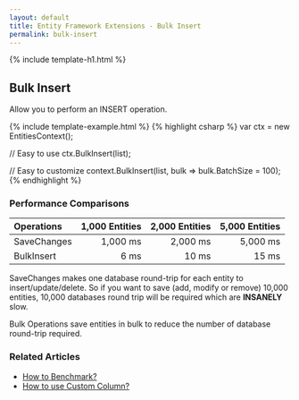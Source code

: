 ```yaml
---
layout: default
title: Entity Framework Extensions - Bulk Insert
permalink: bulk-insert
---
```


{% include template-h1.html %}

## Bulk Insert
Allow you to perform an INSERT operation.

{% include template-example.html %} 
{% highlight csharp %}
var ctx = new EntitiesContext();

// Easy to use
ctx.BulkInsert(list);

// Easy to customize
context.BulkInsert(list, bulk => bulk.BatchSize = 100);
{% endhighlight %}

### Performance Comparisons

| Operations      | 1,000 Entities | 2,000 Entities | 5,000 Entities |
| :-------------- | -------------: | -------------: | -------------: |
| SaveChanges     | 1,000 ms       | 2,000 ms       | 5,000 ms       |
| BulkInsert      | 6 ms           | 10 ms          | 15 ms          |

SaveChanges makes one database round-trip for each entity to insert/update/delete. So if you want to save (add, modify or remove) 10,000 entities, 10,000 databases round trip will be required which are **INSANELY** slow.

Bulk Operations save entities in bulk to reduce the number of database round-trip required.

### Related Articles

- [How to Benchmark?](benchmark)
- [How to use Custom Column?](custom-column)


